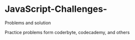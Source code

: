 # JavaScript-Challenges-
Problems and solution

Practice problems form coderbyte, codecademy, and others 
